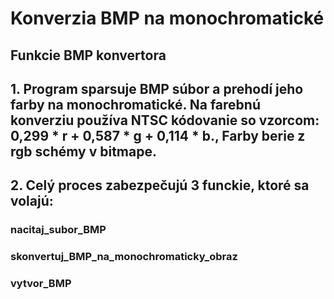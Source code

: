 # Konverzia BMP na monochromatické 

## Funkcie BMP konvertora

## 1. Program sparsuje BMP súbor a prehodí jeho farby na monochromatické. Na farebnú konverziu používa NTSC kódovanie so vzorcom: **0,299 * r + 0,587 * g + 0,114 * b.**, Farby berie z rgb schémy v bitmape.

## 2. Celý proces zabezpečujú 3 funckie, ktoré sa volajú: 
### nacitaj_subor_BMP
### skonvertuj_BMP_na_monochromaticky_obraz
### vytvor_BMP
